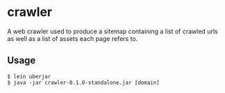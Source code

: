 # crawler

A web crawler used to produce a sitemap containing a list of crawled urls as well as a list of assets each page refers to.

## Usage
    $ lein uberjar
    $ java -jar crawler-0.1.0-standalone.jar [domain]
